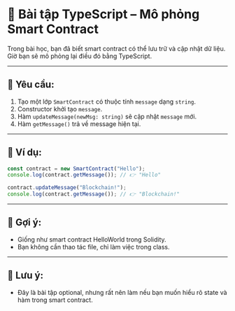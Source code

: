 # 🧪 Bài tập TypeScript – Mô phỏng Smart Contract

Trong bài học, bạn đã biết smart contract có thể lưu trữ và cập nhật dữ liệu.  
Giờ bạn sẽ mô phỏng lại điều đó bằng TypeScript.

---

## 🎯 Yêu cầu:
1. Tạo một lớp `SmartContract` có thuộc tính `message` dạng `string`.
2. Constructor khởi tạo `message`.
3. Hàm `updateMessage(newMsg: string)` sẽ cập nhật `message` mới.
4. Hàm `getMessage()` trả về message hiện tại.

---

## 🧪 Ví dụ:

```ts
const contract = new SmartContract("Hello");
console.log(contract.getMessage()); // 👉 "Hello"

contract.updateMessage("Blockchain!");
console.log(contract.getMessage()); // 👉 "Blockchain!"
```

---

## 🧠 Gợi ý:
- Giống như smart contract HelloWorld trong Solidity.
- Bạn không cần thao tác file, chỉ làm việc trong class.

---

## 📝 Lưu ý:
- Đây là bài tập optional, nhưng rất nên làm nếu bạn muốn hiểu rõ state và hàm trong smart contract.